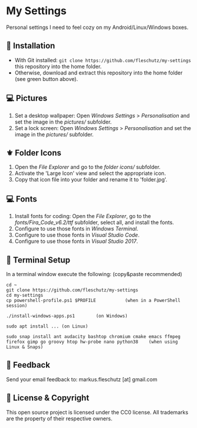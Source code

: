 My Settings
===========
Personal settings I need to feel cozy on my Android/Linux/Windows boxes.

🔧 Installation
----------------
* With Git installed: `git clone https://github.com/fleschutz/my-settings` this repository into the home folder.
* Otherwise, download and extract this repository into the home folder (see green button above).

💻 Pictures
------------
1. Set a desktop wallpaper: Open *Windows Settings* > *Personalisation* and set the image in the *pictures/* subfolder.
2. Set a lock screen: Open *Windows Settings* > *Personalisation* and set the image in the *pictures/* subfolder.

⚜️ Folder Icons
----------------
1. Open the *File Explorer* and go to the *folder icons/* subfolder.
2. Activate the 'Large Icon' view and select the appropriate icon.
3. Copy that icon file into your folder and rename it to 'folder.jpg'.

💻 Fonts
---------
1. Install fonts for coding: Open the *File Explorer*, go to the *fonts/Fira_Code_v6.2/ttf* subfolder, select all, and install the fonts.
2. Configure to use those fonts in *Windows Terminal*.
3. Configure to use those fonts in *Visual Studio Code*.
4. Configure to use those fonts in *Visual Studio 2017*.

🔧 Terminal Setup
------------------
In a terminal window execute the following: (copy&paste recommended)
```
cd ~
git clone https://github.com/fleschutz/my-settings
cd my-settings
cp powershell-profile.ps1 $PROFILE           (when in a PowerShell session)

./install-windows-apps.ps1        (on Windows)

sudo apt install ... (on Linux)

sudo snap install ant audacity bashtop chromium cmake emacs ffmpeg firefox gimp go groovy htop hw-probe nano python38    (when using Linux & Snaps)
```

📧 Feedback
------------
Send your email feedback to: markus.fleschutz [at] gmail.com

🤝 License & Copyright
-----------------------
This open source project is licensed under the CC0 license. All trademarks are the property of their respective owners.
